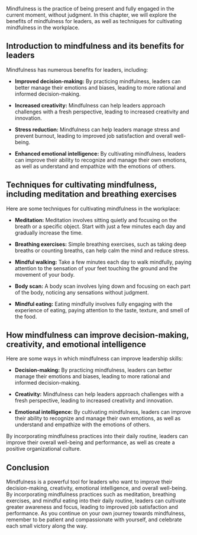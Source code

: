
Mindfulness is the practice of being present and fully engaged in the current moment, without judgment. In this chapter, we will explore the benefits of mindfulness for leaders, as well as techniques for cultivating mindfulness in the workplace.

Introduction to mindfulness and its benefits for leaders
--------------------------------------------------------

Mindfulness has numerous benefits for leaders, including:

* **Improved decision-making:** By practicing mindfulness, leaders can better manage their emotions and biases, leading to more rational and informed decision-making.

* **Increased creativity:** Mindfulness can help leaders approach challenges with a fresh perspective, leading to increased creativity and innovation.

* **Stress reduction:** Mindfulness can help leaders manage stress and prevent burnout, leading to improved job satisfaction and overall well-being.

* **Enhanced emotional intelligence:** By cultivating mindfulness, leaders can improve their ability to recognize and manage their own emotions, as well as understand and empathize with the emotions of others.

Techniques for cultivating mindfulness, including meditation and breathing exercises
------------------------------------------------------------------------------------

Here are some techniques for cultivating mindfulness in the workplace:

* **Meditation:** Meditation involves sitting quietly and focusing on the breath or a specific object. Start with just a few minutes each day and gradually increase the time.

* **Breathing exercises:** Simple breathing exercises, such as taking deep breaths or counting breaths, can help calm the mind and reduce stress.

* **Mindful walking:** Take a few minutes each day to walk mindfully, paying attention to the sensation of your feet touching the ground and the movement of your body.

* **Body scan:** A body scan involves lying down and focusing on each part of the body, noticing any sensations without judgment.

* **Mindful eating:** Eating mindfully involves fully engaging with the experience of eating, paying attention to the taste, texture, and smell of the food.

How mindfulness can improve decision-making, creativity, and emotional intelligence
-----------------------------------------------------------------------------------

Here are some ways in which mindfulness can improve leadership skills:

* **Decision-making:** By practicing mindfulness, leaders can better manage their emotions and biases, leading to more rational and informed decision-making.

* **Creativity:** Mindfulness can help leaders approach challenges with a fresh perspective, leading to increased creativity and innovation.

* **Emotional intelligence:** By cultivating mindfulness, leaders can improve their ability to recognize and manage their own emotions, as well as understand and empathize with the emotions of others.

By incorporating mindfulness practices into their daily routine, leaders can improve their overall well-being and performance, as well as create a positive organizational culture.

Conclusion
----------

Mindfulness is a powerful tool for leaders who want to improve their decision-making, creativity, emotional intelligence, and overall well-being. By incorporating mindfulness practices such as meditation, breathing exercises, and mindful eating into their daily routine, leaders can cultivate greater awareness and focus, leading to improved job satisfaction and performance. As you continue on your own journey towards mindfulness, remember to be patient and compassionate with yourself, and celebrate each small victory along the way.

